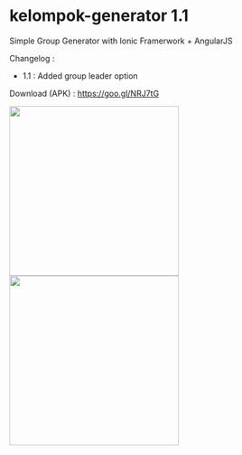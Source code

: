 # kelompok-generator 1.1
Simple Group Generator with Ionic Framerwork + AngularJS

Changelog : 
- 1.1 : Added group leader option

Download (APK) : https://goo.gl/NRJ7tG

<img src="https://i.imgur.com/S50J2AT.png" width="300"/> <img src="https://i.imgur.com/82oQsRI.png" width="300"/>
